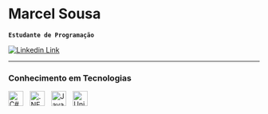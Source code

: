 # Marcel Sousa

**`Estudante de Programação`**

<p alingn="left">
  <a href=https://www.linkedin.com/in/marcel-sousa-62b822245/>
    <img 
      alt="Linkedin Link"
      title="Linkedin Link"
      src="https://custom-icon-badges.demolab.com/badge/-My%20Linkedin-0e76a8?style=for-the-badge&logoColor=white&logo=linkedin&logoSource=feather">
  </a>
</p>

---

### Conhecimento em Tecnologias

<img 
  align="left"
  alt="C#"
  title="C#"
  width="30px"
  style="padding-right: 10px"
  src="https://cdn.jsdelivr.net/gh/devicons/devicon@latest/icons/csharp/csharp-original.svg" 
/>

<img 
  align="left"
  alt=".NET Core"
  title=".NET Core"
  width="30px"
  style="padding-right: 10px"
  src="https://cdn.jsdelivr.net/gh/devicons/devicon@latest/icons/dotnetcore/dotnetcore-original.svg" 
/>

<img 
  align="left"
  alt="Java"
  title="Java"
  width="30px"
  style="padding-right: 10px"
  src="https://cdn.jsdelivr.net/gh/devicons/devicon@latest/icons/java/java-original.svg"
/>

<img 
  align="left"
  alt="Unity"
  title="Unity"
  width="30px"
  style="padding-right: 10px"
  src="https://cdn.jsdelivr.net/gh/devicons/devicon@latest/icons/unity/unity-plain.svg"
/>
